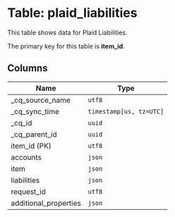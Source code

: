 # Table: plaid_liabilities

This table shows data for Plaid Liabilities.

The primary key for this table is **item_id**.

## Columns

| Name          | Type          |
| ------------- | ------------- |
|_cq_source_name|`utf8`|
|_cq_sync_time|`timestamp[us, tz=UTC]`|
|_cq_id|`uuid`|
|_cq_parent_id|`uuid`|
|item_id (PK)|`utf8`|
|accounts|`json`|
|item|`json`|
|liabilities|`json`|
|request_id|`utf8`|
|additional_properties|`json`|